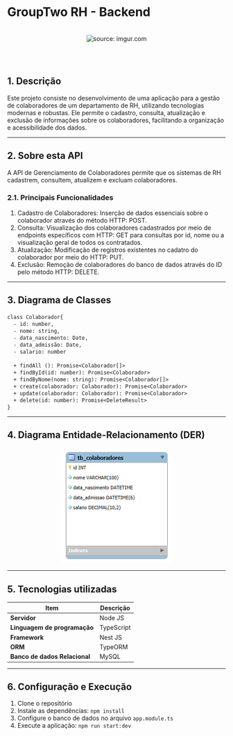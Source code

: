 # GroupTwo RH - Backend

<br />

<div align="center">
    <img src="https://i.imgur.com/icgjsRQ.png" title="source: imgur.com" width="50%"/>
</div>


<br /><br />

## 1. Descrição

Este projeto consiste no desenvolvimento de uma aplicação para a gestão de colaboradores de um departamento de RH, utilizando tecnologias modernas e robustas. Ele permite o cadastro, consulta, atualização e exclusão de informações sobre os colaboradores, facilitando a organização e acessibilidade dos dados.

------

## 2. Sobre esta API

A API de Gerenciamento de Colaboradores permite que os sistemas de RH cadastrem, consultem, atualizem e excluam colaboradores.

### 2.1. Principais Funcionalidades

1. Cadastro de Colaboradores: Inserção de dados essenciais sobre o colaborador através do método HTTP: POST.
2. Consulta: Visualização dos colaboradores cadastrados por meio de endpoints específicos com HTTP: GET para consultas por id, nome ou a visualização geral de todos os contratados.
3. Atualização: Modificação de registros existentes no cadatro do colaborador por meio do HTTP: PUT.
4. Exclusão: Remoção de colaboradores do banco de dados através do ID pelo método HTTP: DELETE.

------

## 3. Diagrama de Classes

```mermaid
class Colaborador{
  - id: number,
  - nome: string,
  - data_nascimento: Date,
  - data_admissão: Date,
  - salario: number

  + findAll (): Promise<Colaborador[]>
  + findById(id: number): Promise<Colaborador>
  + findByNome(nome: string): Promise<Colaborador[]>
  + create(colaborador: Colaborador): Promise<Colaborador>
  + update(colaborador: Colaborador): Promise<Colaborador>
  + delete(id: number): Promise<DeleteResult>
}
```

------

## 4. Diagrama Entidade-Relacionamento (DER)

<div align="center">
    <img src="./doc/images/DER_projetoRh.png" title="source: imgur.com" />
</div>



------

## 5. Tecnologias utilizadas

| Item                          | Descrição  |
| ----------------------------- | ---------- |
| **Servidor**                  | Node JS    |
| **Linguagem de programação**  | TypeScript |
| **Framework**                 | Nest JS    |
| **ORM**                       | TypeORM    |
| **Banco de dados Relacional** | MySQL      |

------

## 6. Configuração e Execução

1. Clone o repositório
2. Instale as dependências: `npm install`
3. Configure o banco de dados no arquivo `app.module.ts`
4. Execute a aplicação: `npm run start:dev`
